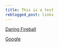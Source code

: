 ```yaml
---
title: This is a test
reblogged_post: links
---
```


[Daring Fireball](http://daringfireball.net)

[Google](https://google.com)